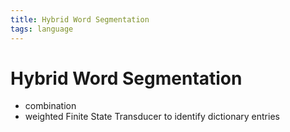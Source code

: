 ```yaml
---
title: Hybrid Word Segmentation
tags: language
---
```


# Hybrid Word Segmentation
- combination
- weighted Finite State Transducer to identify dictionary entries




